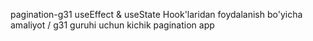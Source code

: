pagination-g31
useEffect & useState Hook'laridan foydalanish bo'yicha amaliyot / g31 guruhi uchun kichik pagination app
